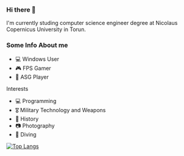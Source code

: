 ### Hi there 👋
I'm currently studing computer science engineer degree at Nicolaus Copernicus University in Torun. 

### Some Info About me
<ul>
  <li>
    💻 Windows User
  </li>
  <li>
    🎮 FPS Gamer
  </li>
  <li>
    💂 ASG Player
  </li>
</ul>
Interests
<ul>
  <li>
    💻 Programming
  </li>
  <li>
    🎖 Military Technology and Weapons
  </li>
  <li>
    📖 History
  </li>
  <li>
    📷 Photography
  </li>
  <li>
    🤿 Diving
  </li>
</ul>

[![Top Langs](https://github-readme-stats-git-masterrstaa-rickstaa.vercel.app/api/top-langs/?username=SkynetV5&layout=compact)](https://github.com/anuraghazra/github-readme-stats)
<!--
**SkynetV5/SkynetV5** is a ✨ _special_ ✨ repository because its `README.md` (this file) appears on your GitHub profile.

Here are some ideas to get you started:

- 🔭 I’m currently working on ...
- 🌱 I’m currently learning ...
- 👯 I’m looking to collaborate on ...
- 🤔 I’m looking for help with ...
- 💬 Ask me about ...
- 📫 How to reach me: ...
- 😄 Pronouns: ...
- ⚡ Fun fact: ...
-->
